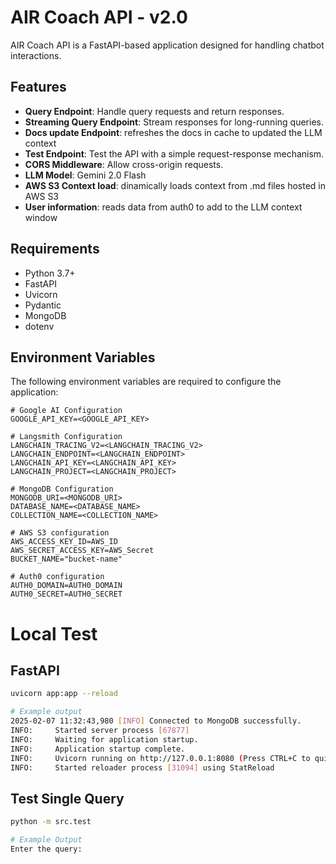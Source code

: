 # AIR Coach API - v2.0

AIR Coach API is a FastAPI-based application designed for handling chatbot interactions.

## Features

- **Query Endpoint**: Handle query requests and return responses.
- **Streaming Query Endpoint**: Stream responses for long-running queries.
- **Docs update Endpoint**: refreshes the docs in cache to updated the LLM context
- **Test Endpoint**: Test the API with a simple request-response mechanism.
- **CORS Middleware**: Allow cross-origin requests.
- **LLM Model**: Gemini 2.0 Flash
- **AWS S3 Context load**: dinamically loads context from .md files hosted in AWS S3
- **User information**: reads data from auth0 to add to the LLM context window

## Requirements

- Python 3.7+
- FastAPI
- Uvicorn
- Pydantic
- MongoDB
- dotenv

## Environment Variables

The following environment variables are required to configure the application:

```
# Google AI Configuration
GOOGLE_API_KEY=<GOOGLE_API_KEY>

# Langsmith Configuration
LANGCHAIN_TRACING_V2=<LANGCHAIN_TRACING_V2>
LANGCHAIN_ENDPOINT=<LANGCHAIN_ENDPOINT>
LANGCHAIN_API_KEY=<LANGCHAIN_API_KEY>
LANGCHAIN_PROJECT=<LANGCHAIN_PROJECT>

# MongoDB Configuration
MONGODB_URI=<MONGODB_URI>
DATABASE_NAME=<DATABASE_NAME>
COLLECTION_NAME=<COLLECTION_NAME>

# AWS S3 configuration
AWS_ACCESS_KEY_ID=AWS_ID
AWS_SECRET_ACCESS_KEY=AWS_Secret
BUCKET_NAME="bucket-name"

# Auth0 configuration
AUTH0_DOMAIN=AUTH0_DOMAIN
AUTH0_SECRET=AUTH0_SECRET
```

# Local Test

## FastAPI

```sh
uvicorn app:app --reload

# Example output
2025-02-07 11:32:43,980 [INFO] Connected to MongoDB successfully.
INFO:     Started server process [67877]
INFO:     Waiting for application startup.
INFO:     Application startup complete.
INFO:     Uvicorn running on http://127.0.0.1:8080 (Press CTRL+C to quit)
INFO:     Started reloader process [31094] using StatReload

```

## Test Single Query

```sh
python -m src.test

# Example Output
Enter the query: 

```
